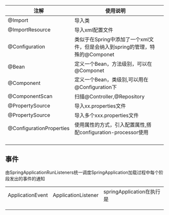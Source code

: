 | 注解                     | 使用说明                                                     |      |
| ------------------------ | ------------------------------------------------------------ | ---- |
| @Import                  | 导入类                                                       |      |
| @ImportResource          | 导入xml配置文件                                              |      |
| @Configuration           | 类似于在Spring中添加了一个xml文件，但是会纳入到spring的管理，特殊的@Componet |      |
| @Bean                    | 定义一个Bean，方法级别，可以在@Componet                      |      |
| @Component               | 定义一个Bean，类级别,可以用在@Configuration下                |      |
| @ComponentScan           | 扫描@Controller,@Repository                                  |      |
| @PropertySource          | 导入xx.properties文件                                        |      |
| @PropertySource          | 导入多个xxx.properties文件                                   |      |
| @ConfigurationProperties | 使用属性的方式，引入配置属性,搭配configuration-processor使用 |      |
|                          |                                                              |      |
|                          |                                                              |      |
|                          |                                                              |      |
|                          |                                                              |      |





## 事件

由SpringApplicationRunListeners统一调度SpringApplication加载过程中每个阶段发出的事件的通知









|                  |                     |                           |
| ---------------- | ------------------- | ------------------------- |
| ApplicationEvent | ApplicationListener | springApplication在执行是 |
|                  |                     |                           |
|                  |                     |                           |
|                  |                     |                           |


